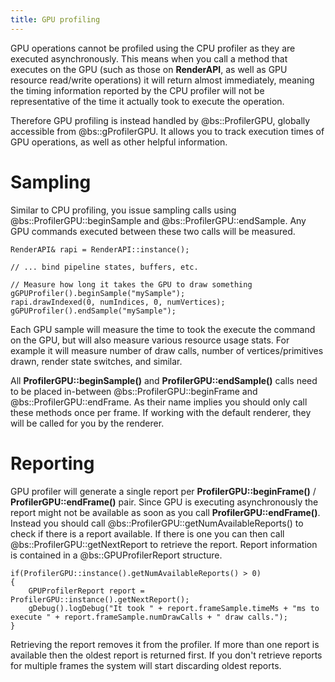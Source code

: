 ```yaml
---
title: GPU profiling
---
```


GPU operations cannot be profiled using the CPU profiler as they are executed asynchronously. This means when you call a method that executes on the GPU (such as those on **RenderAPI**, as well as GPU resource read/write operations) it will return almost immediately, meaning the timing information reported by the CPU profiler will not be representative of the time it actually took to execute the operation. 

Therefore GPU profiling is instead handled by @bs::ProfilerGPU, globally accessible from @bs::gProfilerGPU. It allows you to track execution times of GPU operations, as well as other helpful information.

# Sampling

Similar to CPU profiling, you issue sampling calls using @bs::ProfilerGPU::beginSample and @bs::ProfilerGPU::endSample. Any GPU commands executed between these two calls will be measured.

~~~~~~~~~~~~~{.cpp}
RenderAPI& rapi = RenderAPI::instance();

// ... bind pipeline states, buffers, etc.

// Measure how long it takes the GPU to draw something
gGPUProfiler().beginSample("mySample");
rapi.drawIndexed(0, numIndices, 0, numVertices);
gGPUProfiler().endSample("mySample");
~~~~~~~~~~~~~

Each GPU sample will measure the time to took the execute the command on the GPU, but will also measure various resource usage stats. For example it will measure number of draw calls, number of vertices/primitives drawn, render state switches, and similar.

All **ProfilerGPU::beginSample()** and **ProfilerGPU::endSample()** calls need to be placed in-between @bs::ProfilerGPU::beginFrame and @bs::ProfilerGPU::endFrame. As their name implies you should only call these methods once per frame. If working with the default renderer, they will be called for you by the renderer.

# Reporting

GPU profiler will generate a single report per **ProfilerGPU::beginFrame()** / **ProfilerGPU::endFrame()** pair. Since GPU is executing asynchronously the report might not be available as soon as you call **ProfilerGPU::endFrame()**. Instead you should call @bs::ProfilerGPU::getNumAvailableReports() to check if there is a report available. If there is one you can then call @bs::ProfilerGPU::getNextReport to retrieve the report. Report information is contained in a @bs::GPUProfilerReport structure.

~~~~~~~~~~~~~{.cpp}
if(ProfilerGPU::instance().getNumAvailableReports() > 0)
{
	GPUProfilerReport report = ProfilerGPU::instance().getNextReport(); 
	gDebug().logDebug("It took " + report.frameSample.timeMs + "ms to execute " + report.frameSample.numDrawCalls + " draw calls.");
}
~~~~~~~~~~~~~

Retrieving the report removes it from the profiler. If more than one report is available then the oldest report is returned first. If you don't retrieve reports for multiple frames the system will start discarding oldest reports.